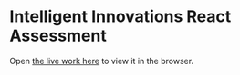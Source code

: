 # Intelligent Innovations React Assessment
Open [the live work here](https://lukmandemo.netlify.app) to view it in the browser.


<!-- You can add hover effects to aside bar later -->




<!-- Check where site is hosted hostingcheckcer -->

<!-- ssls - cheap sssl; -->

<!-- Check Tesla themes, check it out and let Him know. -->
<!-- ^ Have theme templates that are easily customise for clients -->
<!-- how to determine why a site is taking a lot of disk space on inMotion -->
<!-- Check the backup that are in both flash and make a list of them -->

<!-- Synergy is alreadsy using more than alocatted to them -->
<!-- ^ they receive a lot of email so we need put spam filter for on their email -->

<!-- whole space is almost 120gig we need to free up at least 15gig without loosing data -->
<!-- AFter that, we will see how to upgrade -->


<!-- WHMCS is for automation: invoices, -->
<!-- ^ Needs to be working fully. -->

<!--  -->

































